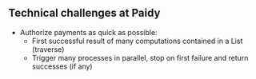 ## Technical challenges at Paidy

- Authorize payments as quick as possible:
  + First successful result of many computations contained in a List (traverse)
  + Trigger many processes in parallel, stop on first failure and return successes (if any)
